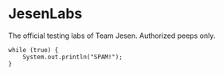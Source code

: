 JesenLabs
=========

The official testing labs of Team Jesen. Authorized peeps only.

    while (true) {
        System.out.println("SPAM!");
    }
